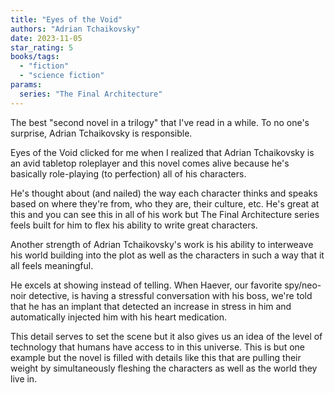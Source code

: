 ```yaml
---
title: "Eyes of the Void"
authors: "Adrian Tchaikovsky"
date: 2023-11-05
star_rating: 5
books/tags:
  - "fiction"
  - "science fiction"
params:
  series: "The Final Architecture"
---
```


The best "second novel in a trilogy" that I've read in a while. To no one's
surprise, Adrian Tchaikovsky is responsible.

Eyes of the Void clicked for me when I realized that Adrian Tchaikovsky is an
avid tabletop roleplayer and this novel comes alive because he's basically
role-playing (to perfection) all of his characters.

He's thought about (and nailed) the way each character thinks and speaks based
on where they're from, who they are, their culture, etc. He's great at this and
you can see this in all of his work but The Final Architecture series feels
built for him to flex his ability to write great characters.

<!--more-->

Another strength of Adrian Tchaikovsky's work is his ability to interweave his
world building into the plot as well as the characters in such a way that it all
feels meaningful.

He excels at showing instead of telling. When Haever, our favorite spy/neo-noir
detective, is having a stressful conversation with his boss, we're told that he
has an implant that detected an increase in stress in him and automatically
injected him with his heart medication.

This detail serves to set the scene but it also gives us an idea of the level of
technology that humans have access to in this universe. This is but one example
but the novel is filled with details like this that are pulling their weight by
simultaneously fleshing the characters as well as the world they live in.
